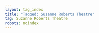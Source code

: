 ```yaml
---
layout: tag_index
title: "Tagged: Suzanne Roberts Theatre"
tag: Suzanne Roberts Theatre
robots: noindex
---
```

